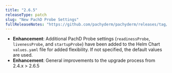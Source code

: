 ```yaml
---
title: "2.6.5"
releaseType: patch 
slug: "New PachD Probe Settings"
fullReleaseNotes: "https://github.com/pachyderm/pachyderm/releases/tag/v2.6.5"
---
```


- **Enhancement**: Additional PachD Probe settings (`readinessProbe`, `livenessProbe`, and `startupProbe`) have been added to the Helm Chart `values.yaml` file for added flexibility. If not specified, the default values are used. 
- **Enhancement**: General improvements to the upgrade process from 2.4.x > 2.6.5

<!-- {{% notice warning %}}

**We do not currently recommend upgrading to 2.6.x at this time.**  If you have questions, please reach out to us on Slack.

Upgrading to 2.6.5 from older versions involves a data migration. This migration can take a long time depending on the size of your cluster. If you are looking to upgrade a long-lived cluster, we recommend waiting for 2.7.0.  For a newer cluster, if you still wish to upgrade, we recommend that you:

- Backup your cluster before upgrading
- Upgrade to 2.6.5 during a time when your cluster is not in use
- Run the following check before upgrading: 
  
  ```s
  pachctl misc test-migrations postgres://USERNAME:PASSWORD@HOST:PORT/pachyderm
  ```
{{% /notice %}} -->